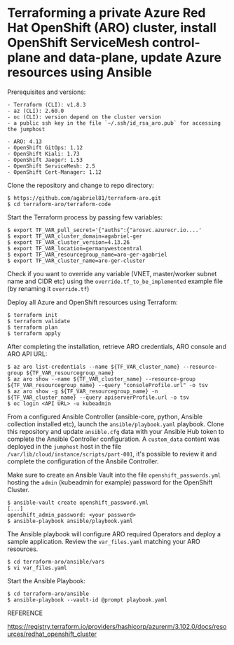 # Terraforming a private Azure Red Hat OpenShift (ARO) cluster, install OpenShift ServiceMesh control-plane and data-plane, update Azure resources using Ansible

Prerequisites and versions:

```
- Terraform (CLI): v1.8.3
- az (CLI): 2.60.0
- oc (CLI): version depend on the cluster version
- a public ssh key in the file `~/.ssh/id_rsa_aro.pub` for accessing the jumphost
```
```
- ARO: 4.13
- OpenShift GitOps: 1.12
- OpenShift Kiali: 1.73
- OpenShift Jaeger: 1.53
- OpenShift ServiceMesh: 2.5
- OpenShift Cert-Manager: 1.12
```

Clone the repository and change to repo directory:
```
$ https://github.com/agabriel81/terraform-aro.git
$ cd terraform-aro/terraform-code
```

Start the Terraform process by passing few variables:
```
$ export TF_VAR_pull_secret='{"auths":{"arosvc.azurecr.io....'
$ export TF_VAR_cluster_domain=agabriel-ger
$ export TF_VAR_cluster_version=4.13.26
$ export TF_VAR_location=germanywestcentral
$ export TF_VAR_resourcegroup_name=aro-ger-agabriel
$ export TF_VAR_cluster_name=aro-ger-cluster
```

Check if you want to override any variable (VNET, master/worker subnet name and CIDR etc) using the `override.tf_to_be_implemented` example file (by renaming it `override.tf`)

Deploy all Azure and OpenShift resources using Terraform:

```
$ terraform init
$ terraform validate
$ terraform plan 
$ terraform apply 
```

After completing the installation, retrieve ARO credentials, ARO console and ARO API URL:

```
$ az aro list-credentials --name ${TF_VAR_cluster_name} --resource-group ${TF_VAR_resourcegroup_name}
$ az aro show --name ${TF_VAR_cluster_name} --resource-group ${TF_VAR_resourcegroup_name} --query "consoleProfile.url" -o tsv
$ az aro show -g ${TF_VAR_resourcegroup_name} -n ${TF_VAR_cluster_name} --query apiserverProfile.url -o tsv 
$ oc login <API URL> -u kubeadmin
```

From a configured Ansible Controller (ansible-core, python, Ansible collection installed etc), launch the `ansible/playbook.yaml` playbook.
Clone this repository and update `ansible.cfg` data with your Ansible Hub token to complete the Ansible Controller configuration.
A `custom_data` content was deployed in the `jumphost` host in the file `/var/lib/cloud/instance/scripts/part-001`, it's possible to review it and complete the configuration of the Ansbile Controller.

Make sure to create an Ansible Vault into the file `openshift_passwords.yml` hosting the `admin` (kubeadmin for example) password for the OpenShift Cluster.

```
$ ansible-vault create openshift_password.yml
[...]
openshift_admin_password: <your password>
$ ansible-playbook ansible/playbook.yaml
```

The Ansible playbook will configure ARO required Operators and deploy a sample application.
Review the `var_files.yaml` matching your ARO resources.

```
$ cd terraform-aro/ansible/vars
$ vi var_files.yaml
```

Start the Ansible Playbook:

```
$ cd terraform-aro/ansible
$ ansible-playbook --vault-id @prompt playbook.yaml
```








REFERENCE

https://registry.terraform.io/providers/hashicorp/azurerm/3.102.0/docs/resources/redhat_openshift_cluster
